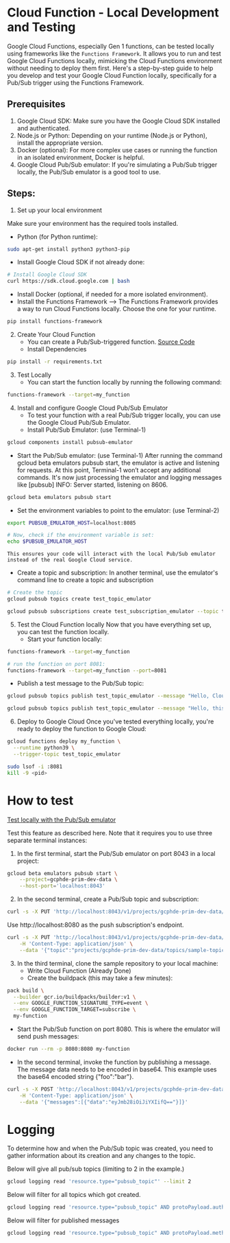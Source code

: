 # Cloud Function - Local Development and Testing
Google Cloud Functions, especially Gen 1 functions, can be tested locally using frameworks like the `Functions Framework`. It allows you to run and test Google Cloud Functions locally, mimicking the Cloud Functions environment without needing to deploy them first. Here's a step-by-step guide to help you develop and test your Google Cloud Function locally, specifically for a Pub/Sub trigger using the Functions Framework.

## Prerequisites
1. Google Cloud SDK: Make sure you have the Google Cloud SDK installed and authenticated.
2. Node.js or Python: Depending on your runtime (Node.js or Python), install the appropriate version.
3. Docker (optional): For more complex use cases or running the function in an isolated environment, Docker is helpful.
4. Google Cloud Pub/Sub emulator: If you're simulating a Pub/Sub trigger locally, the Pub/Sub emulator is a good tool to use.


## Steps:
1. Set up your local environment

Make sure your environment has the required tools installed.
   * Python (for Python runtime):
```bash
sudo apt-get install python3 python3-pip
```
   * Install Google Cloud SDK if not already done:
```bash
# Install Google Cloud SDK
curl https://sdk.cloud.google.com | bash
```
   * Install Docker (optional, if needed for a more isolated environment).
   * Install the Functions Framework --> The Functions Framework provides a way to run Cloud Functions locally. Choose the one for your runtime.
```bash
pip install functions-framework
```

2. Create Your Cloud Function
   * You can create a Pub/Sub-triggered function. [Source Code](/Google-Cloud-Platform/CloudFunction/Local_Development/Example_1/main.py)
   * Install Dependencies
```bash
pip install -r requirements.txt
```

3. Test Locally
   * You can start the function locally by running the following command:
```bash
functions-framework --target=my_function
```

4. Install and configure Google Cloud Pub/Sub Emulator
   * To test your function with a real Pub/Sub trigger locally, you can use the Google Cloud Pub/Sub Emulator.
   * Install Pub/Sub Emulator: (use Terminal-1)
```bash
gcloud components install pubsub-emulator
```
   * Start the Pub/Sub emulator: (use Terminal-1)
    After running the command gcloud beta emulators pubsub start, the emulator is active and listening for requests. At this point, Terminal-1 won’t accept any additional commands. It's now just processing the emulator and logging messages like [pubsub] INFO: Server started, listening on 8606.
```bash
gcloud beta emulators pubsub start
```
   * Set the environment variables to point to the emulator: (use Terminal-2)
```bash
export PUBSUB_EMULATOR_HOST=localhost:8085

# Now, check if the environment variable is set:
echo $PUBSUB_EMULATOR_HOST

```
    This ensures your code will interact with the local Pub/Sub emulator instead of the real Google Cloud service.
   * Create a topic and subscription: In another terminal, use the emulator's command line to create a topic and subscription
```bash
# Create the topic
gcloud pubsub topics create test_topic_emulator

gcloud pubsub subscriptions create test_subscription_emulator --topic test_topic_emulator

```
5. Test the Cloud Function locally
   Now that you have everything set up, you can test the function locally.
   * Start your function locally:
```bash
functions-framework --target=my_function

# run the function on port 8081:
functions-framework --target=my_function --port=8081

```
   * Publish a test message to the Pub/Sub topic:
```bash
gcloud pubsub topics publish test_topic_emulator --message "Hello, Cloud Function!"

gcloud pubsub topics publish test_topic_emulator --message "Hello, this is a test message!"

```

6. Deploy to Google Cloud
   Once you've tested everything locally, you're ready to deploy the function to Google Cloud:
```bash
gcloud functions deploy my_function \
  --runtime python39 \
  --trigger-topic test_topic_emulator
```


```bash
sudo lsof -i :8081 
kill -9 <pid>
```

# How to test
[Test locally with the Pub/Sub emulator](https://cloud.google.com/functions/docs/local-development)

Test this feature as described here. Note that it requires you to use three separate terminal instances:
1. In the first terminal, start the Pub/Sub emulator on port 8043 in a local project:
```bash
gcloud beta emulators pubsub start \
    --project=gcphde-prim-dev-data \
    --host-port='localhost:8043'
```
2. In the second terminal, create a Pub/Sub topic and subscription:
```bash
curl -s -X PUT 'http://localhost:8043/v1/projects/gcphde-prim-dev-data/topics/sample-topic-emu'
```
Use http://localhost:8080 as the push subscription's endpoint.
```bash
curl -s -X PUT 'http://localhost:8043/v1/projects/gcphde-prim-dev-data/subscriptions/mysub' \
    -H 'Content-Type: application/json' \
    --data '{"topic":"projects/gcphde-prim-dev-data/topics/sample-topic-emu","pushConfig":{"pushEndpoint":"http://localhost:8080/projects/gcphde-prim-dev-data/topics/sample-topic-emu"}}'
```
3. In the third terminal, clone the sample repository to your local machine:
   * Write Cloud Function (Already Done)
   * Create the buildpack (this may take a few minutes):
```bash
pack build \
  --builder gcr.io/buildpacks/builder:v1 \
  --env GOOGLE_FUNCTION_SIGNATURE_TYPE=event \
  --env GOOGLE_FUNCTION_TARGET=subscribe \
  my-function
```
   * Start the Pub/Sub function on port 8080. This is where the emulator will send push messages:
```bash
docker run --rm -p 8080:8080 my-function
```
   * In the second terminal, invoke the function by publishing a message. The message data needs to be encoded in base64. This example uses the base64 encoded string {"foo":"bar"}.
```bash
curl -s -X POST 'http://localhost:8043/v1/projects/gcphde-prim-dev-data/topics/sample-topic-emu:publish' \
    -H 'Content-Type: application/json' \
    --data '{"messages":[{"data":"eyJmb28iOiJiYXIifQ=="}]}'
```



# Logging
To determine how and when the Pub/Sub topic was created, you need to gather information about its creation and any changes to the topic.

Below will give all pub/sub topics (limiting to 2 in the example.)
```bash
gcloud logging read 'resource.type="pubsub_topic"' --limit 2
```

Below will filter for all topics which got created.
```bash
gcloud logging read 'resource.type="pubsub_topic" AND protoPayload.authorizationInfo.permission="pubsub.topics.create"' --limit 2
```

Below will filter for published messages
```bash
gcloud logging read 'resource.type="pubsub_topic" AND protoPayload.methodName=~"Publisher.Publish"' --limit 2
```
